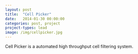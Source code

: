 ```yaml
---
layout: post
title:  "Cell Picker"
date:   2014-01-30 00:00:00
categories: post, project
project-types: lead
image: /img/cellpicker.jpg
---
```


Cell Picker is a automated high throughput cell filtering system.